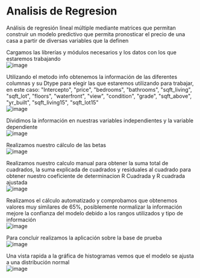 # Analisis de Regresion

Análisis de regresión lineal múltiple mediante matrices que permitan construir un modelo predictivo que permita pronosticar el precio de una casa a partir de diversas variables que la definen

Cargamos las librerías y módulos necesarios y los datos con los que estaremos trabajando
<br>![image](https://github.com/user-attachments/assets/ce42cf80-1e69-42ee-80e9-653ca4a29b0b)

Utilizando el metodo info obtenemos la información de las diferentes columnas y su Dtype para elegir las que estaremos utilizando para trabajar, en este caso: "Intercepto", "price", "bedrooms", "bathrooms", "sqft_living", "sqft_lot", "floors", "waterfront", "view", "condition", "grade", "sqft_above", "yr_built", "sqft_living15", "sqft_lot15"
<br>![image](https://github.com/user-attachments/assets/1782f757-d96e-4dce-8782-fd3e69f4a359)

Dividimos la información en nuestras variables independientes y la variable dependiente
<br>![image](https://github.com/user-attachments/assets/34de097c-99ab-4cee-9792-41228abcb757)

Realizamos nuestro cálculo de las betas
<br>![image](https://github.com/user-attachments/assets/331a58b4-7c64-4139-bf5e-3c478349cb58)

Realizamos nuestro calculo manual para obtener la suma total de cuadrados, la suma explicada de cuadrados y residuales al cuadrado para obtener nuestro coeficiente de determinacion R Cuadrada y R cuadrada ajustada
<br>![image](https://github.com/user-attachments/assets/9ebe34b0-4bb9-4d8d-99a8-7e9e8b125b99)

Realizamos el cálculo automatizado y comprobamos que obtenemos valores muy similares
de 65%, posiblemente normalizar la información mejore la confianza del modelo debido a los rangos utilizados y tipo de información
<br>![image](https://github.com/user-attachments/assets/b9f17287-9661-4344-b688-5f15abbb8cae)

Para concluir realizamos la aplicación sobre la base de prueba
<br>![image](https://github.com/user-attachments/assets/fe4284f1-160f-415b-87ac-e0ff0debc3e2)

Una vista rapida a la gráfica de histogramas vemos que el modelo se ajusta a una distribución normal
<br>![image](https://github.com/user-attachments/assets/870c8b40-338f-4dad-900f-abb2cd7cdb30)
